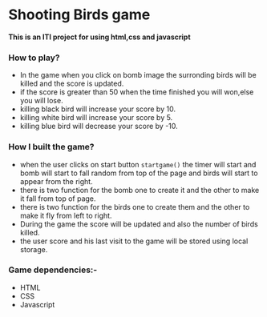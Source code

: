 
# Shooting Birds game
**This is an ITI project for using html,css and javascript**  
### How to play?

-  In the game when you click on bomb image the surronding birds will be killed and the score is updated.
-  if the score is greater than 50 when the time finished you will won,else you will lose.
-  killing black bird will increase your score by 10.
-  killing white bird will increase your score by 5.
-  killing blue bird will decrease your score by -10.

### How I built the game?

- when the user clicks on start button `startgame()` the timer will start and bomb will start to fall random from top of the page and birds will start to appear from the right.
- there is two function for the bomb one to create it and the other to make it fall from top of page.
- there is two function for the birds one to create them and the other to make it fly from left to right.
- During the game the score will be updated and also the number of birds killed.
- the user score and his last visit to the game will be stored using local storage.
### Game dependencies:-
- HTML
- CSS
- Javascript


